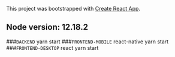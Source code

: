 This project was bootstrapped with [Create React App](https://github.com/facebook/create-react-app).

## Node version: 12.18.2
###`BACKEND`
  yarn start
###`FRONTEND-MOBILE`
  react-native
  yarn start
###`FRONTEND-DESKTOP`
  react
  yarn start
